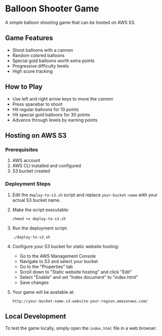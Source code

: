 # Balloon Shooter Game

A simple balloon shooting game that can be hosted on AWS S3.

## Game Features

- Shoot balloons with a cannon
- Random colored balloons
- Special gold balloons worth extra points
- Progressive difficulty levels
- High score tracking

## How to Play

- Use left and right arrow keys to move the cannon
- Press spacebar to shoot
- Hit regular balloons for 10 points
- Hit special gold balloons for 30 points
- Advance through levels by earning points

## Hosting on AWS S3

### Prerequisites

1. AWS account
2. AWS CLI installed and configured
3. S3 bucket created

### Deployment Steps

1. Edit the `deploy-to-s3.sh` script and replace `your-bucket-name` with your actual S3 bucket name.

2. Make the script executable:
   ```
   chmod +x deploy-to-s3.sh
   ```

3. Run the deployment script:
   ```
   ./deploy-to-s3.sh
   ```

4. Configure your S3 bucket for static website hosting:
   - Go to the AWS Management Console
   - Navigate to S3 and select your bucket
   - Go to the "Properties" tab
   - Scroll down to "Static website hosting" and click "Edit"
   - Select "Enable" and set "Index document" to "index.html"
   - Save changes

5. Your game will be available at:
   ```
   http://your-bucket-name.s3-website-your-region.amazonaws.com/
   ```

## Local Development

To test the game locally, simply open the `index.html` file in a web browser.